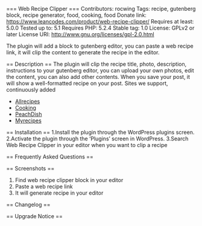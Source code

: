 === Web Recipe Clipper ===
Contributors: rocwing
Tags: recipe, gutenberg block, recipe generator, food, cooking, food
Donate link: https://www.leancodes.com/product/web-recipe-clipper/
Requires at least: 5.0.0
Tested up to: 5.1
Requires PHP: 5.2.4
Stable tag: 1.0
License: GPLv2 or later
License URI: http://www.gnu.org/licenses/gpl-2.0.html

The plugin will add a block to gutenberg editor, you can paste a web recipe link, it will clip the content to generate the recipe in the editor.

== Description ==
The plugin will clip the recipe title, photo, description, instructions to your gutenberg editor, you can upload your own photos, edit the content, you can also add other contents.
When you save your post, it will show a well-formatted recipe on your post.
Sites we support, continuously added
* [Allrecipes](http://www.allrecipes.com/)
* [Cooking](http://cooking.nytimes.com/)
* [PeachDish](https://www.peachdish.com/recipes)
* [Myrecipes](https://www.myrecipes.com)


== Installation ==
1.Install the plugin through the WordPress plugins screen.
2.Activate the plugin through the ‘Plugins’ screen in WordPress.
3.Search Web Recipe Clipper in your editor when you want to clip a recipe

== Frequently Asked Questions ==


== Screenshots ==
1. Find web recipe clipper block in your editor
2. Paste a web recipe link
3. It will generate recipe in your editor

== Changelog ==


== Upgrade Notice ==
